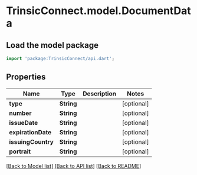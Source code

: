# TrinsicConnect.model.DocumentData

## Load the model package
```dart
import 'package:TrinsicConnect/api.dart';
```

## Properties
Name | Type | Description | Notes
------------ | ------------- | ------------- | -------------
**type** | **String** |  | [optional] 
**number** | **String** |  | [optional] 
**issueDate** | **String** |  | [optional] 
**expirationDate** | **String** |  | [optional] 
**issuingCountry** | **String** |  | [optional] 
**portrait** | **String** |  | [optional] 

[[Back to Model list]](../README.md#documentation-for-models) [[Back to API list]](../README.md#documentation-for-api-endpoints) [[Back to README]](../README.md)


